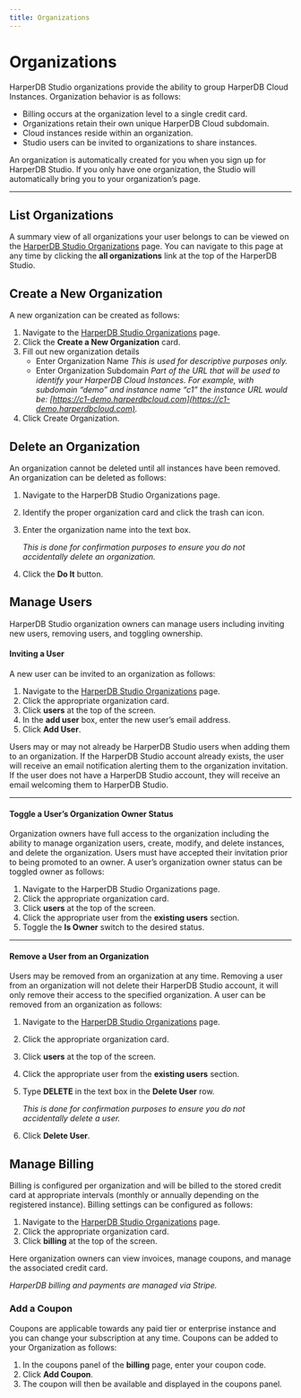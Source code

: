 ```yaml
---
title: Organizations
---
```


# Organizations

HarperDB Studio organizations provide the ability to group HarperDB Cloud Instances. Organization behavior is as follows:

- Billing occurs at the organization level to a single credit card.
- Organizations retain their own unique HarperDB Cloud subdomain.
- Cloud instances reside within an organization.
- Studio users can be invited to organizations to share instances.

An organization is automatically created for you when you sign up for HarperDB Studio. If you only have one organization, the Studio will automatically bring you to your organization’s page.

---

## List Organizations

A summary view of all organizations your user belongs to can be viewed on the [HarperDB Studio Organizations](https://studio.harperdb.io/?redirect=/organizations) page. You can navigate to this page at any time by clicking the **all organizations** link at the top of the HarperDB Studio.

## Create a New Organization

A new organization can be created as follows:

1. Navigate to the [HarperDB Studio Organizations](https://studio.harperdb.io/?redirect=/organizations) page.
2. Click the **Create a New Organization** card.
3. Fill out new organization details
   - Enter Organization Name
     _This is used for descriptive purposes only._
   - Enter Organization Subdomain
     _Part of the URL that will be used to identify your HarperDB Cloud Instances. For example, with subdomain “demo” and instance name “c1” the instance URL would be: [https://c1-demo.harperdbcloud.com](https://c1-demo.harperdbcloud.com)._
4. Click Create Organization.

## Delete an Organization

An organization cannot be deleted until all instances have been removed. An organization can be deleted as follows:

1. Navigate to the HarperDB Studio Organizations page.
2. Identify the proper organization card and click the trash can icon.
3. Enter the organization name into the text box.

   _This is done for confirmation purposes to ensure you do not accidentally delete an organization._

4. Click the **Do It** button.

## Manage Users

HarperDB Studio organization owners can manage users including inviting new users, removing users, and toggling ownership.

#### Inviting a User

A new user can be invited to an organization as follows:

1. Navigate to the [HarperDB Studio Organizations](https://studio.harperdb.io/?redirect=/organizations) page.
2. Click the appropriate organization card.
3. Click **users** at the top of the screen.
4. In the **add user** box, enter the new user’s email address.
5. Click **Add User**.

Users may or may not already be HarperDB Studio users when adding them to an organization. If the HarperDB Studio account already exists, the user will receive an email notification alerting them to the organization invitation. If the user does not have a HarperDB Studio account, they will receive an email welcoming them to HarperDB Studio.

---

#### Toggle a User’s Organization Owner Status

Organization owners have full access to the organization including the ability to manage organization users, create, modify, and delete instances, and delete the organization. Users must have accepted their invitation prior to being promoted to an owner. A user’s organization owner status can be toggled owner as follows:

1. Navigate to the HarperDB Studio Organizations page.
2. Click the appropriate organization card.
3. Click **users** at the top of the screen.
4. Click the appropriate user from the **existing users** section.
5. Toggle the **Is Owner** switch to the desired status.

---

#### Remove a User from an Organization

Users may be removed from an organization at any time. Removing a user from an organization will not delete their HarperDB Studio account, it will only remove their access to the specified organization. A user can be removed from an organization as follows:

1. Navigate to the [HarperDB Studio Organizations](https://studio.harperdb.io/?redirect=/organizations) page.
2. Click the appropriate organization card.
3. Click **users** at the top of the screen.
4. Click the appropriate user from the **existing users** section.
5. Type **DELETE** in the text box in the **Delete User** row.

   _This is done for confirmation purposes to ensure you do not accidentally delete a user._

6. Click **Delete User**.

## Manage Billing

Billing is configured per organization and will be billed to the stored credit card at appropriate intervals (monthly or annually depending on the registered instance). Billing settings can be configured as follows:

1. Navigate to the [HarperDB Studio Organizations](https://studio.harperdb.io/?redirect=/organizations) page.
2. Click the appropriate organization card.
3. Click **billing** at the top of the screen.

Here organization owners can view invoices, manage coupons, and manage the associated credit card.

_HarperDB billing and payments are managed via Stripe._

### Add a Coupon

Coupons are applicable towards any paid tier or enterprise instance and you can change your subscription at any time. Coupons can be added to your Organization as follows:

1. In the coupons panel of the **billing** page, enter your coupon code.
2. Click **Add Coupon**.
3. The coupon will then be available and displayed in the coupons panel.
